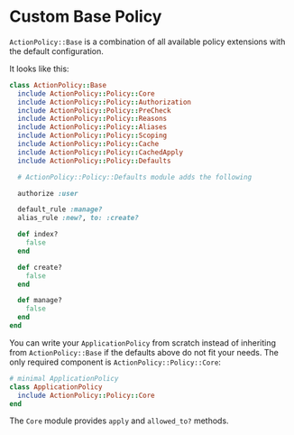 # Custom Base Policy

`ActionPolicy::Base` is a combination of all available policy extensions with the default configuration.

It looks like this:


```ruby
class ActionPolicy::Base
  include ActionPolicy::Policy::Core
  include ActionPolicy::Policy::Authorization
  include ActionPolicy::Policy::PreCheck
  include ActionPolicy::Policy::Reasons
  include ActionPolicy::Policy::Aliases
  include ActionPolicy::Policy::Scoping
  include ActionPolicy::Policy::Cache
  include ActionPolicy::Policy::CachedApply
  include ActionPolicy::Policy::Defaults

  # ActionPolicy::Policy::Defaults module adds the following

  authorize :user

  default_rule :manage?
  alias_rule :new?, to: :create?

  def index?
    false
  end

  def create?
    false
  end

  def manage?
    false
  end
end
```



You can write your `ApplicationPolicy` from scratch instead of inheriting from `ActionPolicy::Base`
if the defaults above do not fit your needs. The only required component is `ActionPolicy::Policy::Core`:

```ruby
# minimal ApplicationPolicy
class ApplicationPolicy
  include ActionPolicy::Policy::Core
end
```

The `Core` module provides `apply` and `allowed_to?` methods.

